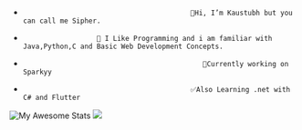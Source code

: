 -                                              👋Hi, I’m Kaustubh but you can call me Sipher. 
-                       👀 I Like Programming and i am familiar with Java,Python,C and Basic Web Development Concepts.
-                                                 🌱Currently working on Sparkyy
-                                              ✅Also Learning .net with C# and Flutter



![My Awesome Stats](https://awesome-github-stats.azurewebsites.net/user-stats/Sipher2003?cardType=github&theme=tokyonight) <img src="https://api-breeze.herokuapp.com/api/compact/516966089624649750?banner=https://wallpaperaccess.com/full/1414942.jpg&large_image=https://i.pinimg.com/originals/38/7f/d0/387fd00445d87ecec5486c259283008c.jpg&about=Focusing&small_image=https://nftevening.com/wp-content/uploads/2022/04/BAYC-PFP-NFT.png" />                                      
<!-- ![Top Langs](https://github-readme-stats.vercel.app/api/top-langs/?username=Sipher2003&layout=compact&theme=tokyonight&hide=html) -->
<!-- <img src="https://github-readme-codewars-stats.herokuapp.com/api/?username=Sipher&card&customcolor=bg:000000_text:2ad3ff" /> -->





<!---
Sipher2003/Sipher2003 is a ✨ special ✨ repository because its `README.md` (this file) appears on your GitHub profile.
You can click the Preview link to take a look at your changes.
--->

